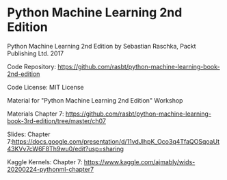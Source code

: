 # Python Machine Learning 2nd Edition
Python Machine Learning 2nd Edition by Sebastian Raschka, Packt Publishing Ltd. 2017

Code Repository: https://github.com/rasbt/python-machine-learning-book-2nd-edition

Code License: MIT License

Material for "Python Machine Learning 2nd Edition" Workshop

Materials
Chapter 7: https://github.com/rasbt/python-machine-learning-book-3rd-edition/tree/master/ch07

Slides:
Chapter 7:https://docs.google.com/presentation/d/11vdJlhpK_Oco3q4TfaQOSqoaUt43KVv7cW6F8Th9wu0/edit?usp=sharing

Kaggle Kernels:
Chapter 7: https://www.kaggle.com/ajmably/wids-20200224-pythonml-chapter7
